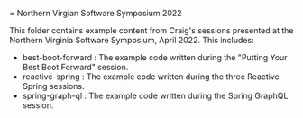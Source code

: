 = Northern Virgian Software Symposium 2022

This folder contains example content from Craig's sessions presented at the Northern Virginia Software Symposium, April 2022. This includes:

 * best-boot-forward : The example code written during the "Putting Your Best Boot Forward" session.
 * reactive-spring : The example code written during the three Reactive Spring sessions.
 * spring-graph-ql : The example code written during the Spring GraphQL session.
